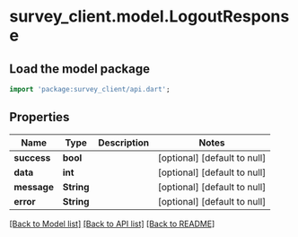 # survey_client.model.LogoutResponse

## Load the model package
```dart
import 'package:survey_client/api.dart';
```

## Properties
Name | Type | Description | Notes
------------ | ------------- | ------------- | -------------
**success** | **bool** |  | [optional] [default to null]
**data** | **int** |  | [optional] [default to null]
**message** | **String** |  | [optional] [default to null]
**error** | **String** |  | [optional] [default to null]

[[Back to Model list]](../README.md#documentation-for-models) [[Back to API list]](../README.md#documentation-for-api-endpoints) [[Back to README]](../README.md)


